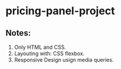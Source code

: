 # pricing-panel-project

## Notes: 
1. Only HTML and CSS.
2. Layouting with: CSS flexbox.
3. Responsive Design usign media queries. 